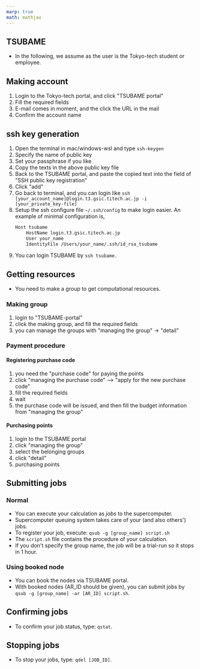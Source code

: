```yaml
---
marp: true
math: mathjax
---
```

<!-- headingDivider: 2 -->

## TSUBAME
* In the following, we assume as the user is the Tokyo-tech student or employee.

## Making account
1. Login to the Tokyo-tech portal, and click "TSUBAME portal"
2. Fill the required fields
3. E-mail comes in moment, and the click the URL in the mail
4. Confirm the account name

## ssh key generation
1. Open the terminal in mac/windows-wsl and type `ssh-keygen`
2. Specify the name of public key
3. Set your passphrase if you like
4. Copy the texts in the above public key file
5. Back to the TSUBAME portal, and paste the copied text into the field of "SSH public key registration"
6. Click "add"
7. Go back to terminal, and you can login like `ssh [your_account_name]@login.t3.gsic.titech.ac.jp -i [your_private_key-file]`
8. Setup the ssh configure file `~/.ssh/config` to make login easier. An example of minimal configuration is,
    ```bash
    Host tsubame
        HostName login.t3.gsic.titech.ac.jp
        User your_name
        IdentityFile /Users/your_name/.ssh/id_rsa_tsubame
    ```
9. You can login TSUBAME by `ssh tsubame`.

## Getting resources
* You need to make a group to get computational resources.

### Making group
1. login to "TSUBAME-portal"
2. click the making group, and fill the required fields
3. you can manage the groups with "managing the group" -> "detail"

### Payment procedure
#### Registering purchase code
1. you need the "purchase code" for paying the points
2. click "managing the purchase code" --> "apply for the new purchase code"
3. fill the required fields
4. wait
5. the purchase code will be issued, and then fill the budget information from "managing the group"

#### Purchasing points
1. login to the TSUBAME portal
2. click "managing the group"
3. select the belonging groups
4. click "detail"
5. purchasing points

## Submitting jobs
### Normal
* You can execute your calculation as *jobs* to the supercomputer.
* Supercomputer queuing system takes care of your (and also others') jobs.
* To register your job, execute: `qsub -g [group_name] script.sh`
* The `script.sh` file contains the procedure of your calculation.
* If you don't specify the group name, the job will be a trial-run so it stops in 1 hour.

### Using booked node
* You can book the nodes via TSUBAME portal.
* With booked nodes (AR_ID should be given), you can submit jobs by
`qsub -g [group_name] -ar [AR_ID] script.sh`.

## Confirming jobs
* To confirm your job status, type: `qstat`.

## Stopping jobs
* To stop your jobs, type: `qdel [JOB_ID]`.